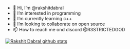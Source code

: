 - 👋 Hi, I’m @rakshitdabral
- 👀 I’m interested in programming
- 🌱 I’m currently learning c++
- 💞️ I’m looking to collaborate on open source
- 📫 How to reach me ond discord @R3STRICTEDGOD

<!---
rakshitdabral/rakshitdabral is a ✨ special ✨ repository because its `README.md` (this file) appears on your GitHub profile.
You can click the Preview link to take a look at your changes.
--->
[![Rakshit Dabral github stats](https://github-readme-stats.vercel.app/api?username=rakshitdabral&count_private=true&show_icons=true&theme=radical&hide_rank=false)](https://github.com/anuraghazra/github-readme-stats)
